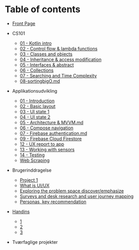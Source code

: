 # Table of contents

* [Front Page](README.md)

* CS101

  * [01 - Kotlin intro](cs101/01-kotlin-intro.md)
  * [02 - Control flow & lambda functions](cs101/02-control-flow-lambda.md)
  * [03 - Classes and objects](cs101/03-classes-and-objects.md)
  * [04 - Inheritance & access modification](cs101/04-inheritance-access-modification.md) 

  - [05 - Interfaces & abstract](cs101/05-interfaces-abstract.md)
  - [06 - Collections](CS101/06-collections-enum.md)
  - [07 - Searching and Time Complexity](CS101/07-searchingtimecomplexity.md) 
  - [08-sortingbigO.md](CS101/08-sortingbigO.md) 

* Applikationsudvikling

  * [01 - Introduction](applikationsudvikling/01-introduction.md) 
  * [02 - Basic layout](applikationsudvikling/02-basic-layout.md)
  * [03 - UI state 1](applikationsudvikling/03-ui-state-intro.md)
  * [04 - UI state 2](applikationsudvikling/04-ui-state-lists.md)
  * [05 - Architecture & MVVM.md](applikationsudvikling/05-architecture-mvvm.md) 
  * [06 - Compose navigation](applikationsudvikling/06-compose-navigation.md)
  * [07 - Firebase authentication.md](applikationsudvikling/07-Firebase-Authentication.md) 
  * [09 - Firebase Cloud Firestore](applikationsudvikling/09-firebase-cloud-firestore.md)
  * [12 - UX report to app](applikationsudvikling/12-ux-report-to-app.md)
  * [13 - Working with sensors](applikationsudvikling/13-sensors.md)
  * [14 - Testing](applikationsudvikling/14-testing.md)
  * [Web Scraping](digital-kultur/webscraping.md) 


* Brugerinddragelse

  * [Project 1](brugerinddragelse/project-1.md)
  * [What is UI/UX](brugerinddragelse/week-5.md)
  * [Exploring the problem space discover/emphasize](brugerinddragelse/week-6.md)
  * [Surveys and desk research and user journey mapping](brugerinddragelse/week-7.md)
  * [Personas, key recommendation](brugerinddragelse/week-8.md)

* [Handins](handins/README.md)
  * [1](handins/week-1.md)
  * [2](handins/week-2.md)
  * [3](handins/week-3.md)

* Tværfaglige projekter 
